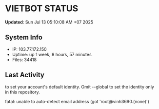 # VIETBOT STATUS
**Updated**: Sun Jul 13 05:10:08 AM +07 2025

## System Info
- IP: 103.77.172.150
- Uptime: up 1 week, 8 hours, 57 minutes
- Files: 34418

## Last Activity

to set your account's default identity.
Omit --global to set the identity only in this repository.

fatal: unable to auto-detect email address (got 'root@vinh3690.(none)')
